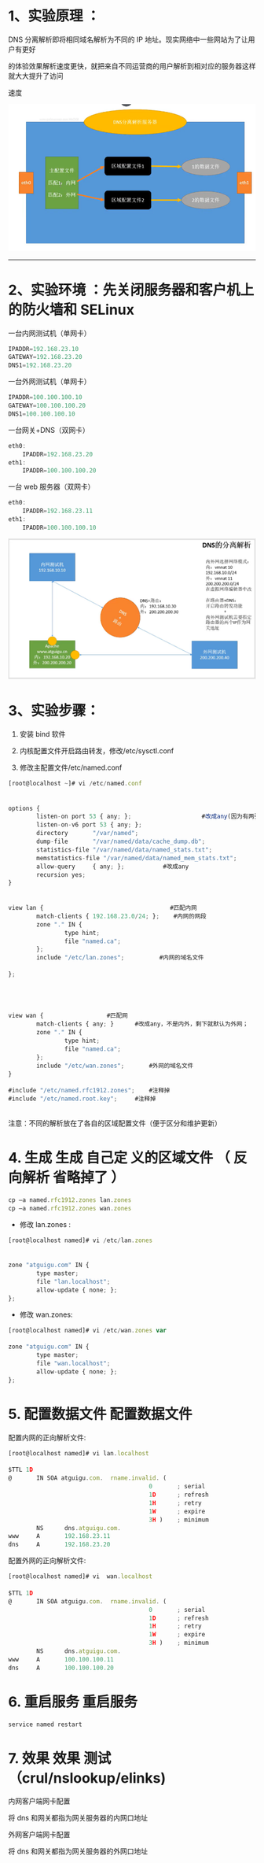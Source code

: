 # 1、实验原理 ：

DNS 分离解析即将相同域名解析为不同的 IP 地址。现实网络中一些网站为了让用户有更好


的体验效果解析速度更快，就把来自不同运营商的用户解析到相对应的服务器这样就大大提升了访问


速度



![](images/WEBRESOURCE24db9d7ec5c9c738a4cad8f319d8d8cd截图.png)






---

# 2、实验环境 ：先关闭服务器和客户机上的防火墙和 SELinux


一台内网测试机（单网卡）

```javascript
IPADDR=192.168.23.10
GATEWAY=192.168.23.20
DNS1=192.168.23.20
```

一台外网测试机（单网卡）

```javascript
IPADDR=100.100.100.10
GATEWAY=100.100.100.20
DNS1=100.100.100.10
```

一台网关+DNS（双网卡）

```javascript
eth0:
    IPADDR=192.168.23.20
eth1:    
    IPADDR=100.100.100.20 		           
```




一台 web 服务器（双网卡）

```javascript
eth0:
    IPADDR=192.168.23.11
eth1:
    IPADDR=100.100.100.10 
```





![](images/WEBRESOURCE26909a3afe6f3b60e624f133c31939ab截图.png)







# 3、实验步骤：


1. 安装 bind 软件


2. 内核配置文件开启路由转发，修改/etc/sysctl.conf


3. 修改主配置文件/etc/named.conf









```javascript
[root@localhost ~]# vi /etc/named.conf 


options {
        listen-on port 53 { any; };                    #改成any(因为有两张网卡，两张网卡都要监听)
        listen-on-v6 port 53 { any; };
        directory       "/var/named";
        dump-file       "/var/named/data/cache_dump.db";
        statistics-file "/var/named/data/named_stats.txt";
        memstatistics-file "/var/named/data/named_mem_stats.txt";
        allow-query     { any; };			#改成any
        recursion yes;
}
                
      
view lan {                                    #匹配内网
        match-clients { 192.168.23.0/24; };    #内网的网段
        zone "." IN {
                type hint;
                file "named.ca";
    	};
        include "/etc/lan.zones";		   #内网的域名文件

};




view wan {					#匹配网
        match-clients { any; }		#改成any，不是内外，剩下就默认为外网；
        zone "." IN {
                type hint;
                file "named.ca";
        };
        include "/etc/wan.zones";		#外网的域名文件
}

#include "/etc/named.rfc1912.zones";	#注释掉
#include "/etc/named.root.key";		#注释掉
    
```

注意：不同的解析放在了各自的区域配置文件（便于区分和维护更新）


# 4. 生成 生成 自己定 义的区域文件 （ 反向解析 省略掉了 ）


```javascript
cp –a named.rfc1912.zones lan.zones
cp –a named.rfc1912.zones wan.zones
```

- 修改 lan.zones :

```javascript
[root@localhost named]# vi /etc/lan.zones 


zone "atguigu.com" IN {
        type master;
        file "lan.localhost";
        allow-update { none; };
};

```

- 修改 wan.zones:

```javascript
[root@localhost named]# vi /etc/wan.zones var

zone "atguigu.com" IN {
        type master;
        file "wan.localhost";
        allow-update { none; };
};
```

# 5. 配置数据文件 配置数据文件


配置内网的正向解析文件:

```javascript
[root@localhost named]# vi lan.localhost 

$TTL 1D
@       IN SOA atguigu.com.  rname.invalid. (
                                        0       ; serial
                                        1D      ; refresh
                                        1H      ; retry
                                        1W      ; expire
                                        3H )    ; minimum
        NS      dns.atguigu.com.
www     A       192.168.23.11
dns     A       192.168.23.20

```

配置外网的正向解析文件:

```javascript
[root@localhost named]# vi  wan.localhost 

$TTL 1D
@       IN SOA atguigu.com.  rname.invalid. (
                                        0       ; serial
                                        1D      ; refresh
                                        1H      ; retry
                                        1W      ; expire
                                        3H )    ; minimum
        NS      dns.atguigu.com.
www     A       100.100.100.11
dns     A       100.100.100.20
```

# 6. 重启服务 重启服务


```javascript
service named restart
```

# 7. 效果 效果 测试（crul/nslookup/elinks)


内网客户端网卡配置


将 dns 和网关都指为网关服务器的内网口地址


外网客户端网卡配置


将 dns 和网关都指为网关服务器的外网口地址

























